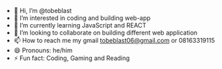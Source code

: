 - 👋 Hi, I’m @tobeblast
- 👀 I’m interested in coding and building web-app
- 🌱 I’m currently learning JavaScript and REACT
- 💞️ I’m looking to collaborate on building different web application
- 📫 How to reach me my gmail tobeblast06@gmail.com or 08163319115
- 😄 Pronouns: he/him
- ⚡ Fun fact: Coding, Gaming and Reading

<!---
tobeblast/tobeblast is a ✨ special ✨ repository because its `README.md` (this file) appears on your GitHub profile.
You can click the Preview link to take a look at your changes.
--->

